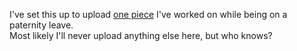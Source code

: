I've set this up to upload [one piece](./posts/dhh) I've worked on while being on a paternity leave.  
Most likely I'll never upload anything else here, but who knows?
